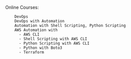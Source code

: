 Online Courses:

        DevOps
        DevOps with Automation
        Automation with Shell Scripting, Python Scripting
        AWS Automation with
          - AWS CLI
          - Shell Scripting with AWS CLI
          - Python Scripting with AWS CLI
          - Python with Boto3
          - Terraform
